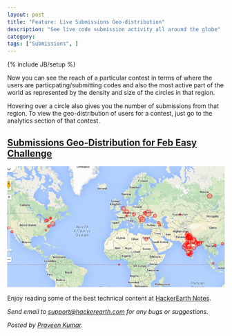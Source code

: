 ```yaml
---
layout: post
title: "Feature: Live Submissions Geo-distribution"
description: "See live code submission activity all around the globe"
category:
tags: ["Submissions", ]
---
```

{% include JB/setup %}


Now you can see the reach of a particular contest in terms
of where the users are particpating/submitting codes and also
the most active part of the world as represented by the density
and size of the circles in that region.

Hovering over a circle also gives you the number of submissions
from that region. To view the geo-distribution of users for a
contest, just go to the analytics section of that contest.

## [Submissions Geo-Distribution for Feb Easy Challenge](http://www.hackerearth.com/february-easy-challenge-2015/analytics/)
<img src="/images/submission_geodistribution_feb_easy.png"/>

Enjoy reading some of the best technical content at
[HackerEarth Notes](http://www.hackerearth.com/notes/).

*Send email to support@hackerearth.com for any bugs or suggestions.*

*Posted by [Praveen Kumar](http://hackerearth.com/praveen97uma).*
